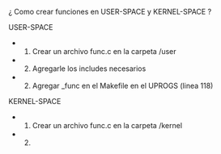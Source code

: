 ¿ Como crear funciones en USER-SPACE y KERNEL-SPACE ?


USER-SPACE
 - 1) Crear un archivo func.c en la carpeta /user
 - 2) Agregarle los includes necesarios
 - 2) Agregar _func en el Makefile en el UPROGS (linea 118)

KERNEL-SPACE 
 - 1) Crear un archivo func.c en la carpeta /kernel
 - 2) 